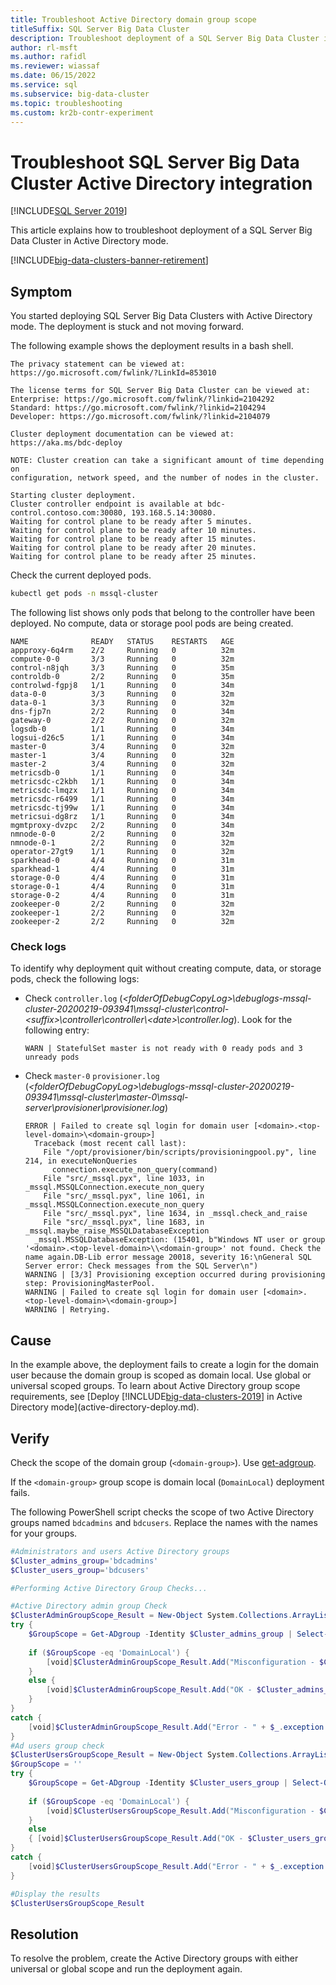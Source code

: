 ```yaml
---
title: Troubleshoot Active Directory domain group scope
titleSuffix: SQL Server Big Data Cluster
description: Troubleshoot deployment of a SQL Server Big Data Cluster in an Active Directory domain when the deployment is stuck and not moving forward.
author: rl-msft
ms.author: rafidl
ms.reviewer: wiassaf
ms.date: 06/15/2022
ms.service: sql
ms.subservice: big-data-cluster
ms.topic: troubleshooting
ms.custom: kr2b-contr-experiment
---
```


# Troubleshoot SQL Server Big Data Cluster Active Directory integration

[!INCLUDE[SQL Server 2019](../includes/applies-to-version/sqlserver2019.md)]

This article explains how to troubleshoot deployment of a SQL Server Big Data Cluster in Active Directory mode.

[!INCLUDE[big-data-clusters-banner-retirement](../includes/bdc-banner-retirement.md)]

## Symptom

You started deploying SQL Server Big Data Clusters with Active Directory mode. The deployment is stuck and not moving forward.

The following example shows the deployment results in a bash shell.

```output
The privacy statement can be viewed at:
https://go.microsoft.com/fwlink/?LinkId=853010
 
The license terms for SQL Server Big Data Cluster can be viewed at:
Enterprise: https://go.microsoft.com/fwlink/?linkid=2104292
Standard: https://go.microsoft.com/fwlink/?linkid=2104294
Developer: https://go.microsoft.com/fwlink/?linkid=2104079
 
Cluster deployment documentation can be viewed at:
https://aka.ms/bdc-deploy
 
NOTE: Cluster creation can take a significant amount of time depending on
configuration, network speed, and the number of nodes in the cluster.
 
Starting cluster deployment.
Cluster controller endpoint is available at bdc-control.contoso.com:30080, 193.168.5.14:30080.
Waiting for control plane to be ready after 5 minutes.
Waiting for control plane to be ready after 10 minutes.
Waiting for control plane to be ready after 15 minutes.
Waiting for control plane to be ready after 20 minutes.
Waiting for control plane to be ready after 25 minutes.
```

Check the current deployed pods.

```bash
kubectl get pods -n mssql-cluster
```

The following list shows only pods that belong to the controller have been deployed. No compute, data or storage pool pods are being created.

```output
NAME              READY   STATUS    RESTARTS   AGE
appproxy-6q4rm    2/2     Running   0          32m
compute-0-0       3/3     Running   0          32m
control-n8jqh     3/3     Running   0          35m
controldb-0       2/2     Running   0          35m
controlwd-fgpj8   1/1     Running   0          34m
data-0-0          3/3     Running   0          32m
data-0-1          3/3     Running   0          32m
dns-fjp7n         2/2     Running   0          34m
gateway-0         2/2     Running   0          32m
logsdb-0          1/1     Running   0          34m
logsui-d26c5      1/1     Running   0          34m
master-0          3/4     Running   0          32m
master-1          3/4     Running   0          32m
master-2          3/4     Running   0          32m
metricsdb-0       1/1     Running   0          34m
metricsdc-c2kbh   1/1     Running   0          34m
metricsdc-lmqzx   1/1     Running   0          34m
metricsdc-r6499   1/1     Running   0          34m
metricsdc-tj99w   1/1     Running   0          34m
metricsui-dg8rz   1/1     Running   0          34m
mgmtproxy-dvzpc   2/2     Running   0          34m
nmnode-0-0        2/2     Running   0          32m
nmnode-0-1        2/2     Running   0          32m
operator-27gt9    1/1     Running   0          32m
sparkhead-0       4/4     Running   0          31m
sparkhead-1       4/4     Running   0          31m
storage-0-0       4/4     Running   0          31m
storage-0-1       4/4     Running   0          31m
storage-0-2       4/4     Running   0          31m
zookeeper-0       2/2     Running   0          32m
zookeeper-1       2/2     Running   0          32m
zookeeper-2       2/2     Running   0          32m
```

### Check logs

To identify why deployment quit without creating compute, data, or storage pods, check the following logs: 

- Check `controller.log` (*\<folderOfDebugCopyLog>\debuglogs-mssql-cluster-20200219-093941\mssql-cluster\control-\<suffix>\controller\controller\\\<date>\controller.log*). Look for the following entry:

  `WARN | StatefulSet master is not ready with 0 ready pods and 3 unready pods `

- Check `master-0` `provisioner.log` (*\<folderOfDebugCopyLog>\debuglogs-mssql-cluster-20200219-093941\mssql-cluster\master-0\mssql-server\provisioner\provisioner.log*)

  ```output
  ERROR | Failed to create sql login for domain user [<domain>.<top-level-domain>\<domain-group>]
    Traceback (most recent call last):
      File "/opt/provisioner/bin/scripts/provisioningpool.py", line 214, in executeNonQueries
        connection.execute_non_query(command)
      File "src/_mssql.pyx", line 1033, in _mssql.MSSQLConnection.execute_non_query
      File "src/_mssql.pyx", line 1061, in _mssql.MSSQLConnection.execute_non_query
      File "src/_mssql.pyx", line 1634, in _mssql.check_and_raise
      File "src/_mssql.pyx", line 1683, in _mssql.maybe_raise_MSSQLDatabaseException
    _mssql.MSSQLDatabaseException: (15401, b"Windows NT user or group '<domain>.<top-level-domain>\\<domain-group>' not found. Check the name again.DB-Lib error message 20018, severity 16:\nGeneral SQL Server error: Check messages from the SQL Server\n")
  WARNING | [3/3] Provisioning exception occurred during provisioning step: ProvisioningMasterPool.
  WARNING | Failed to create sql login for domain user [<domain>.<top-level-domain>\<domain-group>]
  WARNING | Retrying.
  ```

## Cause

In the example above, the deployment fails to create a login for the domain user because the domain group is scoped as domain local. Use global or universal scoped groups. To learn about Active Directory group scope requirements, see [Deploy [!INCLUDE[big-data-clusters-2019](../includes/ssbigdataclusters-ss-nover.md)] in Active Directory mode](active-directory-deploy.md).

## Verify

Check the scope of the domain group (`<domain-group>`). Use [get-adgroup](/powershell/module/activedirectory/get-adgroup/).

If the `<domain-group>` group scope is domain local (`DomainLocal`) deployment fails. 

The following PowerShell script checks the scope of two Active Directory groups named `bdcadmins` and `bdcusers`. Replace the names with the names for your groups. 

```powershell
#Administrators and users Active Directory groups
$Cluster_admins_group='bdcadmins'
$Cluster_users_group='bdcusers'

#Performing Active Directory Group Checks...

#Active Directory admin group Check
$ClusterAdminGroupScope_Result = New-Object System.Collections.ArrayList
try {
    $GroupScope = Get-ADgroup -Identity $Cluster_admins_group | Select-Object -ExpandProperty GroupScope
    
    if ($GroupScope -eq 'DomainLocal') {
        [void]$ClusterAdminGroupScope_Result.Add("Misconfiguration - $Cluster_admins_group Group scope is $GroupScope, this scope is not supported, Please change group scope to either Global or Univesal") 
    }
    else {
        [void]$ClusterAdminGroupScope_Result.Add("OK - $Cluster_admins_group Group scope is $GroupScope")
    }
}
catch {
    [void]$ClusterAdminGroupScope_Result.Add("Error - " + $_.exception.message)
}
#Ad users group check
$ClusterUsersGroupScope_Result = New-Object System.Collections.ArrayList
$GroupScope = ''
try {
    $GroupScope = Get-ADgroup -Identity $Cluster_users_group | Select-Object -ExpandProperty GroupScope
    
    if ($GroupScope -eq 'DomainLocal') {
        [void]$ClusterUsersGroupScope_Result.Add("Misconfiguration - $Cluster_users_group Group scope is $GroupScope, this scope is not supported, Please change group scope to either Global or Univesal")
    } 
    else 
    { [void]$ClusterUsersGroupScope_Result.Add("OK - $Cluster_users_group Group scope is $GroupScope") }
}
catch {
    [void]$ClusterUsersGroupScope_Result.Add("Error - " + $_.exception.message)
}

#Display the results
$ClusterUsersGroupScope_Result
```

## Resolution

To resolve the problem, create the Active Directory groups with either universal or global scope and run the deployment again.
